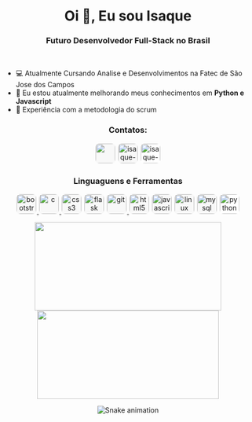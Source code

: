 
<link rel="stylesheet" href="https://cdn.jsdelivr.net/gh/devicons/devicon@v2.15.1/devicon.min.css">
          
<h1 align="center">Oi 👋, Eu sou Isaque</h1>
<h3 align="center">Futuro Desenvolvedor Full-Stack no Brasil</h3>
<br>

- 💻 Atualmente Cursando Analise e Desenvolvimentos na Fatec de São Jose dos Campos
- 🌱 Eu estou atualmente melhorando meus conhecimentos em **Python e Javascript**
- 🏃 Experiência com a metodologia do scrum



<h3 align="center">Contatos:</h3>
<p align="center">
<a href="https://twitter.com/khovets2" target="blank"><img src="https://cdn.jsdelivr.net/gh/devicons/devicon/icons/twitter/twitter-original.svg" width="40" height="40" style="background-color: rgb(248,248,248); border: 1px solid  rgb(248,248,248); border-radius: 9px;"/></a>
<a href="https://linkedin.com/in/isaque-elis-da-silva-2a4087226" target="blank"><img src="https://cdn.jsdelivr.net/gh/devicons/devicon/icons/linkedin/linkedin-original.svg" style="background-color: rgb(248,248,248); border: 1px solid  rgb(248,248,248); border-radius: 9px;"alt="isaque-elis-da-silva-2a4087226" height="40" width="40" /></a>
<a href="mailto:isaqueelis2@gmail.com"><img src="https://upload.wikimedia.org/wikipedia/commons/7/7e/Gmail_icon_%282020%29.svg" style="background-color: white; border: 1px solid  white; border-radius: 9px;"alt="isaque-elis-da-silva-2a4087226" height="40" width="40" /></a>
</p>

<h3 align="center">Linguaguens e Ferramentas</h3>
<p align="center"> 
<a href="https://getbootstrap.com" target="_blank" rel="noreferrer"> <img  style="background-color: rgb(248,248,248); border: 1px solid  rgb(248,248,248); border-radius: 9px;" src="https://cdn.jsdelivr.net/gh/devicons/devicon/icons/bootstrap/bootstrap-original.svg" alt="bootstrap" width="40" height="40"/> </a>
<a href="https://www.cprogramming.com/" target="_blank" rel="noreferrer"> <img  style="background-color: rgb(248,248,248); border: 1px solid  rgb(248,248,248); border-radius: 9px;" src="https://cdn.jsdelivr.net/gh/devicons/devicon/icons/c/c-original.svg" alt="c" width="40" height="40"/> </a>
<a href="https://www.w3schools.com/css/" target="_blank" rel="noreferrer"> <img  style="background-color: rgb(248,248,248); border: 1px solid  rgb(248,248,248); border-radius: 9px;" src="https://cdn.jsdelivr.net/gh/devicons/devicon/icons/css3/css3-original-wordmark.svg" alt="css3" width="40" height="40"/></a>
<a href="https://flask.palletsprojects.com/" target="_blank" rel="noreferrer"><img  style="background-color: rgb(248,248,248); border: 1px solid  rgb(248,248,248); border-radius: 9px;" src="https://cdn.jsdelivr.net/gh/devicons/devicon/icons/flask/flask-original.svg" style="background-color: rgb(248,248,248); border: 1px solid  rgb(248,248,248); border-radius: 9px;" alt="flask" width="40" height="40"/></a>
<a href="https://git-scm.com/" target="_blank" rel="noreferrer"> <img  style="background-color: rgb(248,248,248); border: 1px solid  rgb(248,248,248); border-radius: 9px;" src="https://cdn.jsdelivr.net/gh/devicons/devicon/icons/git/git-original.svg" alt="git" width="40" height="40"/> </a>
<a href="https://www.w3.org/html/" target="_blank" rel="noreferrer"> <img  style="background-color: rgb(248,248,248); border: 1px solid  rgb(248,248,248); border-radius: 9px;" src="https://cdn.jsdelivr.net/gh/devicons/devicon/icons/html5/html5-original-wordmark.svg" alt="html5" width="40" height="40"/></a>
<a href="https://developer.mozilla.org/en-US/docs/Web/JavaScript" target="_blank" rel="noreferrer"> <img  style="background-color: rgb(248,248,248); border: 1px solid  rgb(248,248,248); border-radius: 9px;" src="https://cdn.jsdelivr.net/gh/devicons/devicon/icons/javascript/javascript-original.svg" alt="javascript" width="40" height="40"/></a>
<a href="https://www.linux.org/" target="_blank" rel="noreferrer"> <img  style="background-color: rgb(248,248,248); border: 1px solid  rgb(248,248,248); border-radius: 9px;" src="https://cdn.jsdelivr.net/gh/devicons/devicon/icons/linux/linux-original.svg" alt="linux" width="40" height="40"/></a>
<a href="https://www.mysql.com/" target="_blank" rel="noreferrer"> <img  style="background-color: rgb(248,248,248); border: 1px solid  rgb(248,248,248); border-radius: 9px;" src="https://cdn.jsdelivr.net/gh/devicons/devicon/icons/mysql/mysql-original-wordmark.svg" alt="mysql" width="40" height="40"/></a>
<a href="https://www.python.org" target="_blank" rel="noreferrer"> <img  style="background-color: white; border: 1px solid  white; border-radius: 9px;" src="https://cdn.jsdelivr.net/gh/devicons/devicon/icons/python/python-original-wordmark.svg" alt="python" width="40" height="40"/></a>
</p>

<div align="center">
  <a href = https://github.com/khovets2>
   <img height="180em" width="380em" src="https://github-readme-stats.vercel.app/api?username=khovets2&show_icons=true&theme=dracula&include_all_commits=true&count_private=true"/>
   <img height="180em" width="370em" src="https://github-readme-stats.vercel.app/api/top-langs/?username=khovets2&layout=compact&langs_count=7&theme=dracula"/>
  </a>
<div> 
<div align="center">

  ![Snake animation](https://github.com/khovets2/khovets2/blob/output/github-contribution-grid-snake.svg)

</div>


